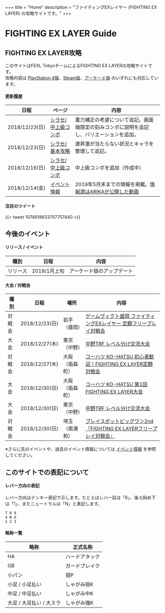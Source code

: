 +++
title = "Home"
description = "ファイティングEXレイヤー (FIGHTING EX LAYER) の攻略サイトです。"
+++

# FIGHTING EX LAYER Guide

## FIGHTING EX LAYER攻略

このサイトはFEXL TokyoチームによるFIGHTING EX LAYERの攻略サイトです。  
攻略内容は [PlayStation 4版](https://www.jp.playstation.com/games/fighting-ex-layer-ps4/)、[Steam版](https://store.steampowered.com/app/871200/FIGHTING_EX_LAYER/)、[アーケード版](https://www.taito.co.jp/nxl/title/0000002360) のいずれにも対応しています。

#### 更新履歴

|日程|ページ|内容|
|----|------|----
|2018/12/23(日)|[シラセ/中上級コンボ](/characters/shirase/combo/)|重力補正の考慮について追記。画面端限定の刻みコンボに説明を追記し、バリエーションを追加。|
|2018/12/23(日)|[シラセ/基本攻略](/characters/shirase/basic/)|連昇激が当たらない状況とキャラを整理して追記。|
|2018/12/16(日)|[シラセ/中上級コンボ](/characters/shirase/combo/)|中上級コンボを追加（作成中）|
|2018/12/14(金)|[イベント情報](/events/)|2019年5月末までの情報を掲載。[情報源はARIKAが公開した動画](https://www.youtube.com/watch?v=ReOCuG2LPvw)|

#### 注目のツイート

{{< tweet 1074918633757757440 >}}

## 今後のイベント

#### リリース / イベント

|種別|日程|内容|
|----|----|----|
|リリース|2019/1月上旬|アーケード版のアップデート|

#### 大会 / 対戦会

|種別|日程|場所|内容|
|----|----|----|----|
|対戦会|2018/12/23(日)|岩手（盛岡）|[ゲームヴィクト盛岡 ファイティングEXレイヤー 定額フリープレイ対戦会](https://www.aegis-game.com/taikai-kouryukai?lightbox=dataItem-jo6yyj491)|
|大会|2018/12/27(木)|東京（中野）|[中野TRF レベル分け交流大会](http://trftrf.com/event.html#Thurs)|
|対戦会|2018/12/27(木)|大阪（南森町）|[コーハツ KO-HATSU 初心者歓迎！FIGHTING EX LAYER定額対戦会](http://www.ko-hatsu.com/event.htm#fexl)|
|大会|2018/12/30(日)|大阪（南森町）|[コーハツ KO-HATSU 第1回FIGHTING EX LAYER大会](http://www.ko-hatsu.com/event.htm#fexl)|
|大会|2018/12/30(日)|東京（中野）|[中野TRF レベル分け交流大会](http://trftrf.com/event.html#Sun)|
|対戦会|2018/12/30(日)|埼玉（南浦和）|[プレイスポットビッグワン2nd『FIGHTING EX LAYERフリープレイ対戦会』](https://twitter.com/public_bigone/status/1066253301459509248)|

※さらに先のイベントや、過去のイベント情報については [イベント情報](/events/) を参照してください。

## このサイトでの表記について

#### レバー方向の表記

レバー方向はテンキー表記で示します。たとえばレバー前は「6」、後ろ斜め下は「1」、またニュートラルは「N」と表記します。
```
7 8 9
4 N 6
1 2 3
```

#### 略称一覧

|略称|正式名称|
|----|----|
|HA|ハードアタック|
|GB|ガードブレイク|
|小パン|弱P|
|小足 / 小足払い|しゃがみ弱K|
|中足 / 中足払い|しゃがみ中K|
|大足 / 大足払い / 大スラ|しゃがみ強K|

